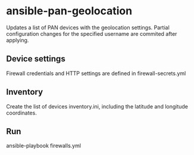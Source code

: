 # ansible-pan-geolocation
Updates a list of PAN devices with the geolocation settings. Partial configuration changes for the specified username are commited after applying.

## Device settings
Firewall credentials and HTTP settings are defined in firewall-secrets.yml

## Inventory
Create the list of devices inventory.ini, including the latitude and longitude coordinates.

## Run
ansible-playbook firewalls.yml
